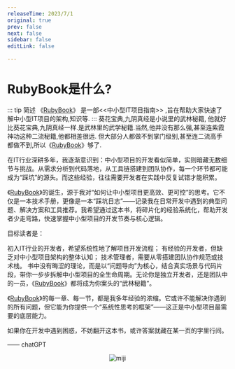 ```yaml
---
releaseTime: 2023/7/1
original: true
prev: false
next: false
sidebar: false
editLink: false

---
```


# RubyBook是什么?

::: tip 简述
《[RubyBook](/index)》 是一部<<中小型IT项目指南>> ,旨在帮助大家快速了解中小型IT项目的架构,知识等.
:::
葵花宝典,九阴真经是小说里的武林秘籍,
他就好比葵花宝典,九阴真经一样.是武林里的武学秘籍.当然,他并没有那么强,甚至连紫霞神功这种二流秘籍,他都相差很远.
但大部分人都做不到掌门级别,甚至连二流高手都做不到,所以《[RubyBook](/index)》够了.

在IT行业深耕多年，我逐渐意识到：中小型项目的开发看似简单，实则暗藏无数细节与挑战。从需求分析到代码落地，从工具链搭建到团队协作，每一个环节都可能成为“踩坑”的源头。而这些经验，往往需要开发者在实践中反复试错才能积累。

《[RubyBook](/index)》的诞生，源于我对“如何让中小型项目更高效、更可控”的思考。它不仅是一本技术手册，更像是一本“踩坑日志”——记录我在日常开发中遇到的典型问题、解决方案和工具推荐。我希望通过这本书，将碎片化的经验系统化，帮助开发者少走弯路，快速掌握中小型项目的开发节奏与核心逻辑。

目标读者是：

初入IT行业的开发者，希望系统性地了解项目开发流程；
有经验的开发者，但缺乏对中小型项目架构的整体认知；
技术管理者，需要从零搭建团队协作规范或技术栈。
书中没有晦涩的理论，而是以“问题导向”为核心，结合真实场景与代码片段，带你一步步拆解中小型项目的全生命周期。无论你是独立开发者，还是团队中的一员，《[RubyBook](/index)》都将成为你案头的“武林秘籍”。

《[RubyBook](/index)》的每一章、每一节，都是我多年经验的浓缩。它或许不能解决你遇到的所有问题，但它能为你提供一个“系统性思考的框架”——这正是中小型项目最需要的底层能力。

如果你在开发中遇到困惑，不妨翻开这本书，或许答案就藏在某一页的字里行间。



—— chatGPT


<p align="center">
  <img src="/miji.jpeg" alt="miji"  />
</p>







